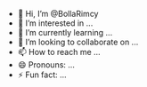 - 👋 Hi, I’m @BollaRimcy
- 👀 I’m interested in ...
- 🌱 I’m currently learning ...
- 💞️ I’m looking to collaborate on ...
- 📫 How to reach me ...
- 😄 Pronouns: ...
- ⚡ Fun fact: ...

<!---
BollaRimcy/BollaRimcy is a ✨ special ✨ repository because its `README.md` (this file) appears on your GitHub profile.
You can click the Preview link to take a look at your changes.
--->
